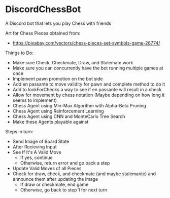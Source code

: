 # DiscordChessBot
A Discord bot that lets you play Chess with friends

Art for Chess Pieces obtained from:
- https://pixabay.com/vectors/chess-pieces-set-symbols-game-26774/

Things to Do:
- Make sure Check, Checkmate, Draw, and Stalemate work
- Make sure you can concurrently have the bot running multiple games at once
- Implement pawn promotion on the bot side
- Add en passante to move validity for pawn and complete method to do it
- Add to lookForChecks a way to see if en passante will result in a check 
- Allow for movement by chess notation (Maybe depending on how long it seems to implement)
- Chess Agent using Min-Max Algorithm with Alpha-Beta Pruning
- Chess Agent using Reinforcement Learning
- Chess Agent using CNN and MonteCarlo Tree Search
- Make these Agents playable against

Steps in turn:
- Send Image of Board State
- After Recieving Input
- See If It's A Valid Move
  - If yes, continue
  - Otherwise, return error and go back a step
- Update Valid Moves of all Pieces
- Check for draw, check, and checkmate (and maybe stalemante) and announce them after updating the image
  - If draw or checkmate, end game
  - Otherwise, go back to step 1 for next turn
